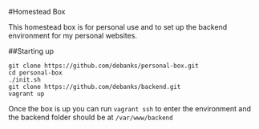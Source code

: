 #Homestead Box

This homestead box is for personal use and to set up the backend environment for my personal websites.

##Starting up

```
git clone https://github.com/debanks/personal-box.git
cd personal-box
./init.sh
git clone https://github.com/debanks/backend.git
vagrant up
```

Once the box is up you can run `vagrant ssh` to enter the environment and the
backend folder should be at `/var/www/backend`